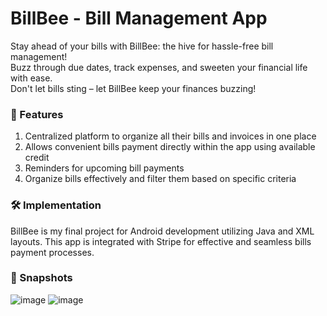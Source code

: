 # BillBee - Bill Management App

Stay ahead of your bills with BillBee: the hive for hassle-free bill management!<br>
Buzz through due dates, track expenses, and sweeten your financial life with ease.<br>
Don't let bills sting – let BillBee keep your finances buzzing!

### 🛒 Features

1. Centralized platform to organize all their bills and invoices in one place
2. Allows convenient bills payment directly within the app using available credit
3. Reminders for upcoming bill payments
4. Organize bills effectively and filter them based on specific criteria

### 🛠️ Implementation
BillBee is my final project for Android development utilizing Java and XML layouts. This app is integrated with Stripe for effective and seamless bills payment processes.

### 📸 Snapshots
![image](https://github.com/dttncl/bill-management-app/assets/82695034/a48a9caf-ad35-4fc4-854a-8d4545695964)
![image](https://github.com/dttncl/bill-management-app/assets/82695034/7e05691a-daeb-4ce9-a7f1-b24e633c45d6)


